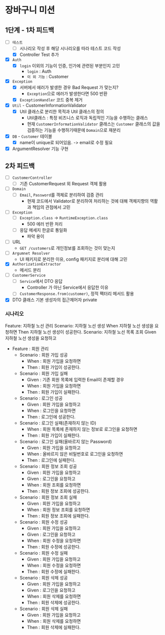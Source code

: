 # 장바구니 미션

## 1단계 - 1차 피드백

- [ ] `테스트`
    - [ ] 시나리오 작성 후 해당 시나리오를 따라 테스트 코드 작성
    - [x] Controller Test 추가
- [x] `Auth`
    - [x] `login` 이외의 기능이 인증, 인가에 관련된 부분인지 고민
        - `login` : Auth
        - `이 외 기능` : Customer
- [x] `Exception`
    - [x] 서버에서 에러가 발생한 경우 Bad Request 가 맞는지?
        - `Exception`으로 에러가 발생한다면 500 반환
    - [x] `ExceptionHandler` 코드 중복 제거
- [x] `Util` - CustomerInformationValidator
    - [x] Util 클래스로 분리한 목적과 Util 클래스의 정의
        - Util클래스 : 특정 비즈니스 로직과 독립적인 기능을 수행하는 클래스
        - 현재 `CustomerInformationValidator` 클래스는 `Customer` 클래스의 값을 검증하는 기능을 수행하기때문에 `Domain`으로 재분리
- [x] `DB` - `Customer` 테이블
    - [x] name이 unique로 되어있음. -> email로 수정 필요
- [x] ArgumentResolver 기능 구현

## 2차 피드백

- [ ] `CustomerController`
    - [ ] 기존 CustomerRequest 외 Request 객체 활용
- [ ] `Domain`
    - [ ] `Email`, `Password`를 객체로 분리하여 검증 관리
        - 현재 코드에서 Validator로 분리하여 처리하는 것에 대해 객체지향의 역활과 책임의 관점에서 고민
- [ ] `Exception`
    - [ ] `Exception.class` -> `RuntimeException.class`
        - 500 에러 반환 처리
    - [ ] 응답 메세지 한글로 통일화
        - 파악 용이
- [ ] URL
    - `GET /customers`로 개인정보를 조회하는 것이 맞는지
- [ ] `Argumnet Resolver`
    - UI 패키지로 분리한 이유, config 패키지로 분리에 대해 고민
- [x] `AuthorizationExtractor`
    - 메서드 분리
- [ ] `CustomerService`
    - [ ] `Service`에서 DTO 응답
        - Controller 가 아닌 Service에서 응답한 이유
    - [ ] `CustomerResponse.from(customer)`, 정적 팩터리 메서드 활용
- [x] DTO 클래스 기본 생성자의 접근제어자 private

### 시나리오

Feature: 지하철 노선 관리
Scenario: 지하철 노선 생성
When 지하철 노선 생성을 요청하면
Then 지하철 노선 생성이 성공한다.
Scenario: 지하철 노선 목록 조회
Given 지하철 노선 생성을 요청하고

- Feature : 회원 관리
    - Scenario : 회원 가입 성공
        - When : 회원 가입을 요청하면
        - Then : 회원 가입이 성공한다.
    - Scenario : 회원 가입 실패
        - Given : 기존 회원 목록에 입력한 Email이 존재할 경우
        - When : 회원 가입을 요청하면
        - Then : 회원 가입이 실패한다.
    - Scenario : 로그인 성공
        - Given : 회원 가입을 요청하고
        - When : 로그인을 요청하면
        - Then : 로그인에 성공한다.
    - Scenario : 로그인 실패(존재하지 않는 ID)
        - When : 회원 목록에 존재하지 않는 정보로 로그인을 요청하면
        - Then : 회원 가입이 실패한다.
    - Scenario : 로그인 실패(올바르지 않는 Password)
        - Given : 회원 가입을 요청하고
        - When : 올바르지 않은 비밀번호로 로그인을 요청하면
        - Then : 로그인에 실패한다.
    - Scenario : 회원 정보 조회 성공
        - Given : 회원 가입을 요청하고
        - Given : 로그인을 요청하고
        - When : 회원 조회를 요청하면
        - Then : 회원 정보 조회에 성공한다.
    - Scenario : 회원 정보 조회 실패
        - Given : 회원 가입을 요청하고
        - When : 회원 정보 조회를 요청하면
        - Then : 회원 정보 조회에 실패한다.
    - Scenario : 회원 수정 성공
        - Given : 회원 가입을 요청하고
        - Given : 로그인을 요청하고
        - When : 회원 수정을 요청하면
        - Then : 회원 수정에 성공한다.
    - Scenario : 회원 수정 실패
        - Given : 회원 가입을 요청하고
        - When : 회원 수정을 요청하면
        - Then : 회원 수정에 실패한다.
    - Scenario : 회원 삭제 성공
        - Given : 회원 가입을 요청하고
        - Given : 로그인을 요청하고
        - When : 회원 삭제를 요청하면
        - Then : 회원 삭제에 성공한다.
    - Scenario : 회원 삭제 실패
        - Given : 회원 가입을 요청하고
        - When : 회원 삭제를 요청하면
        - Then : 회원 삭제에 실패한다.
